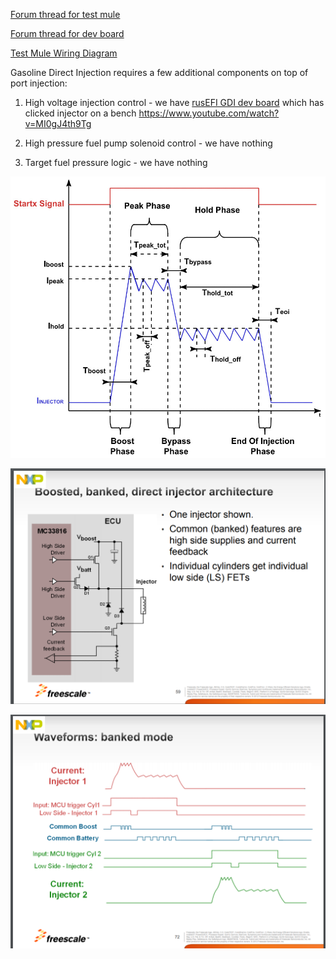 

[Forum thread for test mule](https://rusefi.com/forum/viewtopic.php?f=3&t=1631)

[Forum thread for dev board](https://rusefi.com/forum/viewtopic.php?f=4&t=1337)

[Test Mule Wiring Diagram](VolkswagenPassatB6)

Gasoline Direct Injection requires a few additional components on top of port injection:
1) High voltage injection control - we have [rusEFI GDI dev board](MC33816-PT2001-dev-board) which has clicked injector on a bench https://www.youtube.com/watch?v=MI0gJ4th9Tg

2) High pressure fuel pump solenoid control - we have nothing

3) Target fuel pressure logic - we have nothing 


![x](oem_docs/NXP/pulse-variables.jpg)

![x](oem_docs/NXP/WBNR_FTF12_AUT_F0098.pdf_page59.png)

![x](oem_docs/NXP/WBNR_FTF12_AUT_F0098.pdf_page72.png)
